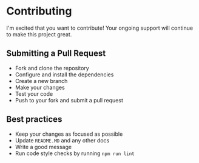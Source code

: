 # Contributing

I'm excited that you want to contribute!  Your ongoing support will continue to make this project great.

## Submitting a Pull Request

* Fork and clone the repository
* Configure and install the dependencies
* Create a new branch
* Make your changes
* Test your code
* Push to your fork and submit a pull request

## Best practices

* Keep your changes as focused as possible
* Update `README.MD` and any other docs
* Write a good message
* Run code style checks by running `npm run lint`
